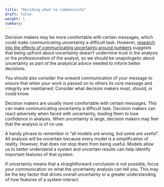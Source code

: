 ```yaml
---
title: "Deciding what to communicate"
draft: false
weight: 1
summary: 
---
```


Decision makers may be more comfortable with certain messages, which could make communicating uncertainty a difficult task. However, [research into the effects of communicating uncertainty around numbers](https://www.pnas.org/doi/10.1073/pnas.1913678117) suggests that being upfront about uncertainty doesn’t undermine trust in the analysis or the professionalism of the analyst, so we should be unapologetic about uncertainty as part of the analytical advice needed to inform better decisions.

You should also consider the onward communication of your message to ensure that when your work is passed on to others its core message and integrity are maintained. Consider what decision makers must, should, or could know.

Decision makers are usually more comfortable with certain messages. This can make communicating uncertainty a difficult task. Decision makers can react adversely when faced with uncertainty, leading them to lose confidence in analysis. When uncertainty is large, decision makers may feel that the analysis is of no use.

A handy phrase to remember is “all models are wrong, but some are useful”. All analysis will be uncertain because every model is a simplification of reality. However, that does not stop them from being useful. Models allow us to better understand a system and uncertain results can help identify important features of that system.

If uncertainty means that a straightforward conclusion is not possible, focus your communication on what the uncertainty analysis can tell you. This may be the key factor that drives overall uncertainty or a greater understanding of how features of a system interact.




